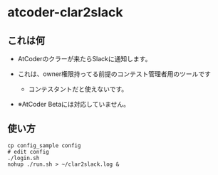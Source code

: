 # atcoder-clar2slack

## これは何

* AtCoderのクラーが来たらSlackに通知します。
* これは、owner権限持ってる前提のコンテスト管理者用のツールです
  * コンテスタントだと使えないです。

* ※AtCoder Betaには対応していません。

## 使い方

```
cp config_sample config
# edit config
./login.sh
nohup ./run.sh > ~/clar2slack.log &
```
